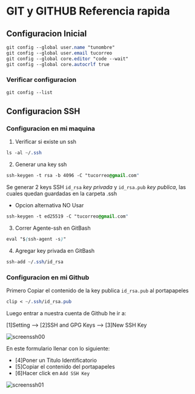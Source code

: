 # GIT y GITHUB Referencia rapida

## Configuracion Inicial
``` css
git config --global user.name "tunombre"
git config --global user.email tucorreo
git config --global core.editor "code --wait"
git config --global core.autocrlf true
```
### Verificar configuracion
``` css
git config --list
```

## Configuracion SSH
### Configuracion en mi maquina

1. Verificar si existe un ssh
```css
ls -al ~/.ssh
```

2. Generar una key ssh
```css
ssh-keygen -t rsa -b 4096 -C "tucorreo@gmail.com"
```
Se generar 2 keys SSH `id_rsa` *key privada* y `id_rsa.pub` *key publica*, las cuales quedan guardadas en la carpeta .ssh

- Opcion alternativa NO Usar
```css
ssh-keygen -t ed25519 -C "tucorreo@gmail.com"
```

3. Correr Agente-ssh en GitBash
```css
eval "$(ssh-agent -s)"
```

4. Agregar key privada en GitBash
```css
ssh-add ~/.ssh/id_rsa
```
### Configuracion en mi Github

Primero Copiar el contenido de la key publica `id_rsa.pub` al portapapeles
```css
clip < ~/.ssh/id_rsa.pub
```
Luego entrar a nuestra cuenta de Github he ir a:
   
[1]Setting --> [2]SSH and GPG Keys --> [3]New SSH Key

![screenssh00](https://github.com/rimardev/referencia-frontend/blob/main/img/set-github-ssh00.jpg)

En este formulario llenar con lo siguiente:
- [4]Poner un Titulo Identificatorio
- [5]Copiar el contenido del portapapeles
- [6]Hacer click en `Add SSH Key`

![screenssh01](https://github.com/rimardev/referencia-frontend/blob/main/img/set-github-ssh01.jpg)
